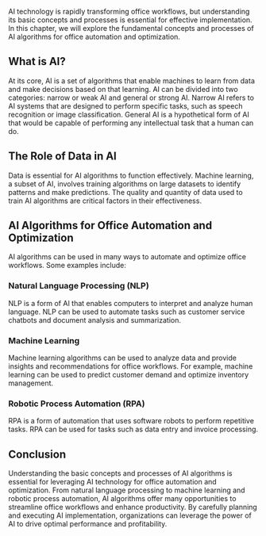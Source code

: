 
AI technology is rapidly transforming office workflows, but understanding its basic concepts and processes is essential for effective implementation. In this chapter, we will explore the fundamental concepts and processes of AI algorithms for office automation and optimization.

What is AI?
-----------

At its core, AI is a set of algorithms that enable machines to learn from data and make decisions based on that learning. AI can be divided into two categories: narrow or weak AI and general or strong AI. Narrow AI refers to AI systems that are designed to perform specific tasks, such as speech recognition or image classification. General AI is a hypothetical form of AI that would be capable of performing any intellectual task that a human can do.

The Role of Data in AI
----------------------

Data is essential for AI algorithms to function effectively. Machine learning, a subset of AI, involves training algorithms on large datasets to identify patterns and make predictions. The quality and quantity of data used to train AI algorithms are critical factors in their effectiveness.

AI Algorithms for Office Automation and Optimization
----------------------------------------------------

AI algorithms can be used in many ways to automate and optimize office workflows. Some examples include:

### Natural Language Processing (NLP)

NLP is a form of AI that enables computers to interpret and analyze human language. NLP can be used to automate tasks such as customer service chatbots and document analysis and summarization.

### Machine Learning

Machine learning algorithms can be used to analyze data and provide insights and recommendations for office workflows. For example, machine learning can be used to predict customer demand and optimize inventory management.

### Robotic Process Automation (RPA)

RPA is a form of automation that uses software robots to perform repetitive tasks. RPA can be used for tasks such as data entry and invoice processing.

Conclusion
----------

Understanding the basic concepts and processes of AI algorithms is essential for leveraging AI technology for office automation and optimization. From natural language processing to machine learning and robotic process automation, AI algorithms offer many opportunities to streamline office workflows and enhance productivity. By carefully planning and executing AI implementation, organizations can leverage the power of AI to drive optimal performance and profitability.
